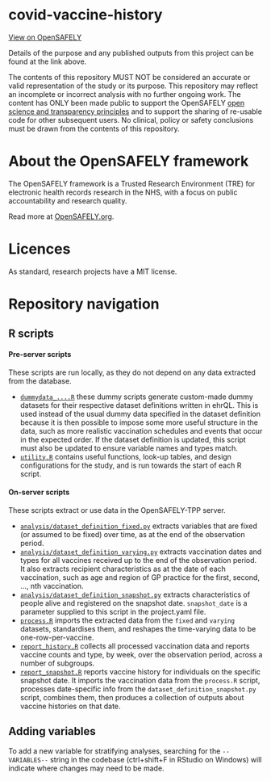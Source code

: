 # covid-vaccine-history

[View on OpenSAFELY](https://jobs.opensafely.org/repo/https%253A%252F%252Fgithub.com%252Fopensafely%252Fcovid-vaccine-history)

Details of the purpose and any published outputs from this project can be found at the link above.

The contents of this repository MUST NOT be considered an accurate or valid representation of the study or its purpose. 
This repository may reflect an incomplete or incorrect analysis with no further ongoing work.
The content has ONLY been made public to support the OpenSAFELY [open science and transparency principles](https://www.opensafely.org/about/#contributing-to-best-practice-around-open-science) and to support the sharing of re-usable code for other subsequent users.
No clinical, policy or safety conclusions must be drawn from the contents of this repository.

# About the OpenSAFELY framework

The OpenSAFELY framework is a Trusted Research Environment (TRE) for electronic
health records research in the NHS, with a focus on public accountability and
research quality.

Read more at [OpenSAFELY.org](https://opensafely.org).

# Licences
As standard, research projects have a MIT license. 

# Repository navigation


## R scripts

#### Pre-server scripts
These scripts are run locally, as they do not depend on any data extracted from the database. 
- [`dummydata_....R`](./analysis/) these dummy scripts generate custom-made dummy datasets for their respective dataset definitions written in ehrQL. This is used instead of the usual dummy data specified in the dataset definition because it is then possible to impose some more useful structure in the data, such as more realistic vaccination schedules and events that occur in the expected order. If the dataset definition is updated, this script must also be updated to ensure variable names and types match. 
- [`utility.R`](./analysis/utility.R) contains useful functions, look-up tables, and design configurations for the study, and is run towards the start of each R script. 

#### On-server scripts
These scripts extract or use data in the OpenSAFELY-TPP server.
- [`analysis/dataset_definition_fixed.py`](analysis/dataset_definition_fixed.py) extracts variables that are fixed (or assumed to be fixed) over time, as at the end of the observation period. 
- [`analysis/dataset_definition_varying.py`](analysis/dataset_definition_varying.py) extracts vaccination dates and types for all vaccines received up to the end of the observation period. It also extracts recipient characteristics as at the date of each vaccination, such as age and region of GP practice for the first, second, ..., nth vaccination.
- [`analysis/dataset_definition_snapshot.py`](analysis/dataset_definition_snapshot.py) extracts characteristics of people alive and registered on the snapshot date. `snapshot_date` is a parameter supplied to this script in the project.yaml file.
- [`process.R`](./analysis/process.R) imports the extracted data from the `fixed` and `varying` datasets, standardises them, and reshapes the time-varying data to be one-row-per-vaccine.
- [`report_history.R`](./analysis/report_history.R) collects all processed vaccination data and reports vaccine counts and type, by week, over the observation period, across a number of subgroups.
- [`report_snapshot.R`](./analysis/report_snapshot.R) reports vaccine history for individuals on the specific snapshot date. It imports the vaccination data from the `process.R` script, processes date-specific info from the `dataset_definition_snapshot.py` script, combines them, then produces a collection of outputs about vaccine histories on that date. 

## Adding variables

To add a new variable for stratifying analyses, searching for the `--VARIABLES--` string in the codebase (ctrl+shift+F in RStudio on Windows) will indicate where changes may need to be made.
